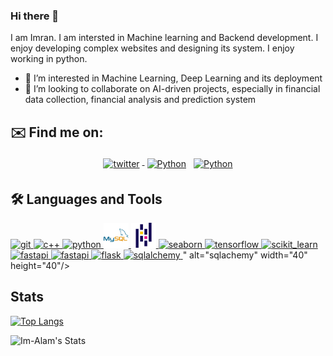 ### Hi there 👋

I am Imran. I am intersted in Machine learning and Backend development. I enjoy developing complex websites and designing its system. I enjoy working in python.

- 👀 I’m interested in Machine Learning, Deep Learning and its deployment
- 💞️ I’m looking to collaborate on AI-driven projects, especially in financial data collection, financial analysis and prediction system

## ✉️ Find me on:

<p align="center">
 <a href="" target="_blank" rel="noopener noreferrer"> <img src="https://img.icons8.com/?size=100&id=ClbD5JTFM7FA&format=png&color=000000" alt="twitter" height="40" style="vertical-align:top; margin:4px"> </a>
 <a href="https://www.linkedin.com/in/imran-alam-394b91226/" target="_blank" rel="noopener noreferrer"> <img src="https://cdn.jsdelivr.net/npm/simple-icons@v3/icons/linkedin.svg" alt="Python" height="40" style="vertical-align:top; margin:4px"></a>
 <a href="mailto:imranalam04418gmail.com"> <img src="https://cdn.jsdelivr.net/npm/simple-icons@v3/icons/gmail.svg" alt="Python" height="40" style="vertical-align:top; margin:4px"></a>
</p>

## 🛠️ Languages and Tools

<p align="left">  
	<a href="https://git-scm.com/" target="_blank" rel="noreferrer"> <img src="https://www.vectorlogo.zone/logos/git-scm/git-scm-icon.svg" alt="git" width="40" height="40"/> </a>
	<a href="https://www.w3schools.com/cpp/" target="_blank" rel="noreferrer"> <img src="https://img.icons8.com/?size=100&id=TpULddJc4gTh&format=png&color=000000" alt="c++" width="40" height="40"/> </a>	
	<a href="https://docs.python.org/3/" target="_blank" rel="noreferrer"> <img src="https://img.icons8.com/?size=100&id=13441&format=png&color=000000" alt="python" width="40" height="40"/> </a>
	<a href="https://www.mysql.com/" target="_blank" rel="noreferrer"> <img src="https://raw.githubusercontent.com/devicons/devicon/master/icons/mysql/mysql-original-wordmark.svg" alt="mysql" width="40" height="40"/> </a>
	<a href="https://pandas.pydata.org/" target="_blank" rel="noreferrer"> <img src="https://raw.githubusercontent.com/devicons/devicon/2ae2a900d2f041da66e950e4d48052658d850630/icons/pandas/pandas-original.svg" alt="pandas" width="40" height="40"/> </a>   
	<a href="https://seaborn.pydata.org/" target="_blank" rel="noreferrer"> <img src="https://seaborn.pydata.org/_images/logo-mark-lightbg.svg" alt="seaborn" width="40" height="40"/> </a> <a href="https://www.tensorflow.org" target="_blank" rel="noreferrer"> <img src="https://www.vectorlogo.zone/logos/tensorflow/tensorflow-icon.svg" alt="tensorflow" width="40" height="40"/> </a> 
	<a href="https://scikit-learn.org/" target="_blank" rel="noreferrer"> <img src="https://upload.wikimedia.org/wikipedia/commons/0/05/Scikit_learn_logo_small.svg" alt="scikit_learn" width="40" height="40"/> </a>
	<a href="https://fastapi.tiangolo.com/" target="_blank" rel="noreferrer"> <img src="https://github.com/gilbarbara/logos/blob/main/logos/fastapi.svg" alt="fastapi" width="70" height="40"/> </a>
	<a href="https://www.evidentlyai.com/blog" target="_blank" rel="noreferrer"> <img src="https://cdn.prod.website-files.com/660ef16a9e0687d9cc2746d7/66180fbf4f40e9ed73ca2d39_evidently_ai_logo_fi.png" alt="fastapi" width="70" height="40"/> </a>
	<a href="https://flask.palletsprojects.com/en/stable/" target="_blank" rel="noreferrer"> <img src="https://flask.palletsprojects.com/en/stable/_images/flask-horizontal.png" alt="flask" width="40" height="40"/> </a>
	<a href="https://docs.sqlalchemy.org/en/20/index.html" target="_blank" rel="noreferrer"><img src="https://www.sqlalchemy.org/img/sqla_logo.png" alt="sqlalchemy" width="80" height="40"/> </a>" alt="sqlachemy" width="40" height="40"/> </a> 

</p>

## Stats

[![Top Langs](https://github-readme-stats.vercel.app/api/top-langs/?username=Im-Alam&theme=nightowl&hide=Jupyter%20Notebook&hide_border=true)](https://github.com/Im-Alam/github-readme-stats)

![Im-Alam's Stats](https://github-readme-stats.vercel.app/api?username=Im-Alam&theme=nightowl&show_icons=true&hide_border=true&count_private=true)

